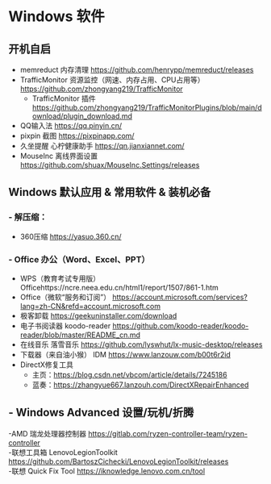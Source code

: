 # Windows 软件
## 开机自启
- memreduct 内存清理 https://github.com/henrypp/memreduct/releases  
- TrafficMonitor 资源监控（网速、内存占用、CPU占用等）https://github.com/zhongyang219/TrafficMonitor  
  - TrafficMonitor 插件 https://github.com/zhongyang219/TrafficMonitorPlugins/blob/main/download/plugin_download.md  
- QQ输入法 https://qq.pinyin.cn/  
- pixpin 截图 https://pixpinapp.com/  
- 久坐提醒 心柠健康助手 https://qn.jianxiannet.com/  
- MouseInc 离线界面设置 https://github.com/shuax/MouseInc.Settings/releases

## Windows 默认应用 & 常用软件 & 装机必备
### - 解压缩：
  - 360压缩 https://yasuo.360.cn/  
### - Office 办公（Word、Excel、PPT）
  - WPS（教育考试专用版） Officehttps://ncre.neea.edu.cn/html1/report/1507/861-1.htm  
  - Office（微软“服务和订阅”） https://account.microsoft.com/services?lang=zh-CN&refd=account.microsoft.com
- 极客卸载 https://geekuninstaller.com/download  
- 电子书阅读器 koodo-reader https://github.com/koodo-reader/koodo-reader/blob/master/README_cn.md  
- 在线音乐 落雪音乐 https://github.com/lyswhut/lx-music-desktop/releases  
- 下载器（来自油小猴） IDM https://www.lanzouw.com/b00t6r2id  
- DirectX修复工具  
  - 主页：https://blog.csdn.net/vbcom/article/details/7245186  
  - 蓝奏：https://zhangyue667.lanzouh.com/DirectXRepairEnhanced  

## - Windows Advanced 设置/玩机/折腾
  -AMD 瑞龙处理器控制器 https://gitlab.com/ryzen-controller-team/ryzen-controller  
  -联想工具箱 LenovoLegionToolkit https://github.com/BartoszCichecki/LenovoLegionToolkit/releases  
  -联想 Quick Fix Tool https://iknowledge.lenovo.com.cn/tool
